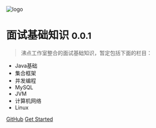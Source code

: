 ![logo](https://public-1256189093.cos.ap-guangzhou.myqcloud.com/static/leaf.svg)

# 面试基础知识 <small>0.0.1</small>

> 沸点工作室整合的面试基础知识，暂定包括下面的栏目：

- Java基础
- 集合框架
- 并发编程
- MySQL
- JVM
- 计算机网络
- Linux

[GitHub](https://github.com/52FeidianStudio) [Get Started](https://github.com/coder-zrl/docsify-demo)

